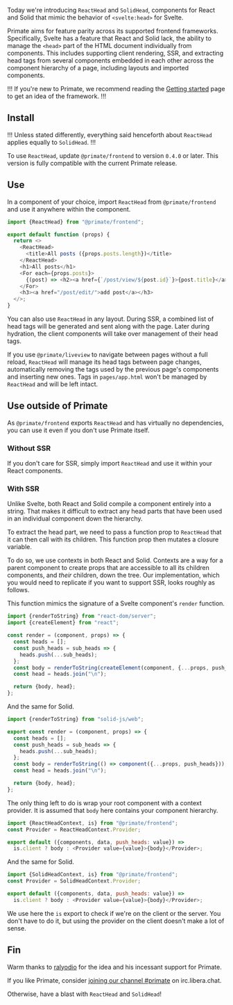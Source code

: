 Today we're introducing `ReactHead` and `SolidHead`, components for React
and Solid that mimic the behavior of `<svelte:head>` for Svelte.

Primate aims for feature parity across its supported frontend frameworks.
Specifically, Svelte has a feature that React and Solid lack, the ability to
manage the `<head>` part of the HTML document individually from components.
This includes supporting client rendering, SSR, and extracting head tags from
several components embedded in each other across the component hierarchy of a
page, including layouts and imported components.

!!!
If you're new to Primate, we recommend reading the [Getting started] page to
get an idea of the framework.
!!!

## Install

!!!
Unless stated differently, everything said henceforth about `ReactHead` applies
equally to `SolidHead`.
!!!

To use `ReactHead`, update `@primate/frontend` to version `0.4.0` or later.
This version is fully compatible with the current Primate release.

## Use

In a component of your choice, import `ReactHead` from `@primate/frontend` and
use it anywhere within the component.

```js caption=components/PostIndex.jsx
import {ReactHead} from "@primate/frontend";

export default function (props) {
  return <>
    <ReactHead>
      <title>All posts ({props.posts.length})</title>
    </ReactHead>
    <h1>All posts</h1>
    <For each={props.posts}>
      {(post) => <h2><a href={`/post/view/${post.id}`}>{post.title}</a></h2>}
    </For>
    <h3><a href="/post/edit/">add post</a></h3>
  </>;
}
```

You can also use `ReactHead` in any layout. During SSR, a combined list of head
tags will be generated and sent along with the page. Later during hydration,
the client components will take over management of their head tags.

If you use `@primate/liveview` to navigate between pages without a full reload,
`ReactHead` will manage its head tags between page changes, automatically
removing the tags used by the previous page's components and inserting new
ones. Tags in `pages/app.html` won't be managed by `ReactHead` and will be left
intact.

## Use outside of Primate

As `@primate/frontend` exports `ReactHead` and has virtually no dependencies,
you can use it even if you don't use Primate itself.

### Without SSR

If you don't care for SSR, simply import `ReactHead` and use it within your
React components.

### With SSR

Unlike Svelte, both React and Solid compile a component entirely into a string.
That makes it difficult to extract any head parts that have been used in an
individual component down the hierarchy.

To extract the head part, we need to pass a function prop to `ReactHead` that
it can then call with its children. This function prop then mutates a closure
variable.

To do so, we use contexts in both React and Solid. Contexts are a way for a
parent component to create props that are accessible to all its children
components, and *their* children, down the tree. Our implementation, which
you would need to replicate if you want to support SSR, looks roughly as
follows.

This function mimics the signature of a Svelte component's `render` function.

```js caption=server-render-react.js
import {renderToString} from "react-dom/server";
import {createElement} from "react";

const render = (component, props) => {
  const heads = [];
  const push_heads = sub_heads => {
    heads.push(...sub_heads);
  };
  const body = renderToString(createElement(component, {...props, push_heads}));
  const head = heads.join("\n");

  return {body, head};
};
```

And the same for Solid.

```js caption=server-render-solid.js
import {renderToString} from "solid-js/web";

export const render = (component, props) => {
  const heads = [];
  const push_heads = sub_heads => {
    heads.push(...sub_heads);
  };
  const body = renderToString(() => component({...props, push_heads}));
  const head = heads.join("\n");

  return {body, head};
};
```

The only thing left to do is wrap your root component with a context provider.
It is assumed that `body` here contains your component hierarchy.

```js caption=root-component-react.jsx
import {ReactHeadContext, is} from "@primate/frontend";
const Provider = ReactHeadContext.Provider;

export default ({components, data, push_heads: value}) =>
  is.client ? body : <Provider value={value}>{body}</Provider>;
```

And the same for Solid.

```js caption=root-component-solid.jsx
import {SolidHeadContext, is} from "@primate/frontend";
const Provider = SolidHeadContext.Provider;

export default ({components, data, push_heads: value}) =>
  is.client ? body : <Provider value={value}>{body}</Provider>;
```

We use here the `is` export to check if we're on the client or the server. You
don't have to do it, but using the provider on the client doesn't make a lot of
sense.

## Fin

Warm thanks to [ralyodio] for the idea and his incessant support for Primate.

If you like Primate, consider [joining our channel #primate][irc] on 
irc.libera.chat.

Otherwise, have a blast with `ReactHead` and `SolidHead`!

[Getting started]: /guide/getting-started
[irc]: https://web.libera.chat/gamja#primate
[ralyodio]: https://github.com/ralyodio
